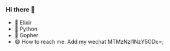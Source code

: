 ### Hi there 👋

<!--
**tt67wq/tt67wq** is a ✨ _special_ ✨ repository because its `README.md` (this file) appears on your GitHub profile.

Here are some ideas to get you started:

- 🔭 I’m currently working on ...
- 🌱 I’m currently learning ...
- 👯 I’m looking to collaborate on ...
- 🤔 I’m looking for help with ...
- 💬 Ask me about ...
- 📫 How to reach me: ...
- 😄 Pronouns: ...
- ⚡ Fun fact: ...
-->

- 🔭 Elixir
- 🔭 Python
- 🔭 Gopher
- 😄 How to reach me: Add my wechat MTMzNzI1NzY5ODc=;
